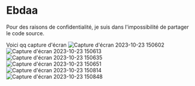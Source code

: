 # Ebdaa

Pour des raisons de confidentialité, je suis dans l'impossibilité de partager le code source.

Voici qq capture d'écran
![Capture d'écran 2023-10-23 150602](https://github.com/houssembenjemia/Ebdaa/assets/42893380/ac4b9574-883b-4280-9335-30d1fc6329c5)
![Capture d'écran 2023-10-23 150613](https://github.com/houssembenjemia/Ebdaa/assets/42893380/fa64385e-568b-4706-80fb-a756678576aa)
![Capture d'écran 2023-10-23 150635](https://github.com/houssembenjemia/Ebdaa/assets/42893380/cefd1aa1-4d2f-44b9-bf47-74a42254e605)
![Capture d'écran 2023-10-23 150651](https://github.com/houssembenjemia/Ebdaa/assets/42893380/d5de83a8-0dc8-4c7b-9559-93bd5445b751)
![Capture d'écran 2023-10-23 150814](https://github.com/houssembenjemia/Ebdaa/assets/42893380/68ae14e4-1f3d-4917-b22b-01e4e1540e4e)
![Capture d'écran 2023-10-23 150848](https://github.com/houssembenjemia/Ebdaa/assets/42893380/a265f557-e95a-4ccc-8925-098e7b2cc308)
